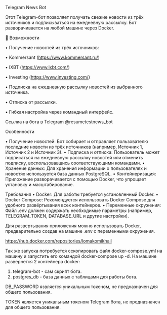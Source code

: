Telegram News Bot

Этот Telegram-бот позволяет получать свежие новости из трёх источников и подписываться на ежедневную рассылку. Бот разворачивается на любой машине через Docker.

📌 Возможности

 • Получение новостей из трёх источников:
 
 • Kommersant (https://www.kommersant.ru/)
 
 • IXBT (https://www.ixbt.com/)
 
 • Investing (https://www.investing.com/)
 
 • Подписка на ежедневную рассылку новостей из выбранного источника.
 
 • Отписка от рассылки.
 
 • Гибкая настройка через командный интерфейс.
 
Ссылка на бота в Telegram @resumetestnews_bot

Особенности

 • Получение новостей:
Бот собирает и отправляет пользователю последние новости из трёх источников (например, Источник 1, Источник 2 и Источник 3).
 • Подписка и отписка:
Пользователь может подписаться на ежедневную рассылку новостей или отменить подписку, воспользовавшись соответствующими командами.
 • Хранение данных:
Для хранения информации о пользователях и новостях используется база данных PostgreSQL.
 • Контейнеризация:
Приложение разворачивается с помощью Docker, что упрощает установку и масштабирование.

Требования
 • Docker:
Для работы требуется установленный Docker.
 • Docker Compose:
Рекомендуется использовать Docker Compose для удобного развёртывания всех контейнеров.
 • Переменные окружения:
Файл .env должен содержать необходимые параметры (например, TELEGRAM_TOKEN, DATABASE_URL и другие настройки).

Для развертывания приложения можно использовать Docker, предварительно создав на машине .env с переменными окружения.

https://hub.docker.com/repositories/lomakomikhail

Так же запуска потребуется сскопировать файл docker-compose.yml на машину и запустить его командой docker-compose up -d. На машине развернется 2 контейнера docker:

1. telegram-bot - сам скрипт бота.
2. postgres_db - база данных с таблицами для работы бота.

DB_PASSWORD язвляется уникальным токеном, не предназначен для общего пользования.

TOKEN является уникальным токеном Telegram бота, не предназначен для общего пользования.
